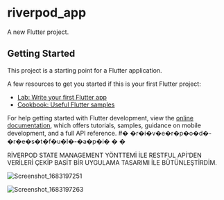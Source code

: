 # riverpod_app

A new Flutter project.

## Getting Started

This project is a starting point for a Flutter application.

A few resources to get you started if this is your first Flutter project:

- [Lab: Write your first Flutter app](https://docs.flutter.dev/get-started/codelab)
- [Cookbook: Useful Flutter samples](https://docs.flutter.dev/cookbook)

For help getting started with Flutter development, view the
[online documentation](https://docs.flutter.dev/), which offers tutorials,
samples, guidance on mobile development, and a full API reference.
#� �r�i�v�e�r�p�o�d�-�r�e�s�t�f�u�l�-�a�p�i�
�
�

RİVERPOD STATE MANAGEMENT YÖNTTEMİ İLE RESTFUL APİ'DEN VERİLERİ ÇEKİP BASİT BİR UYGULAMA TASARIMI İLE BÜTÜNLEŞTİRDİM.

![Screenshot_1683197251](https://user-images.githubusercontent.com/115476387/236183575-1678cb23-6cc1-4861-93e9-d29f2f9b500f.png)




![Screenshot_1683197263](https://user-images.githubusercontent.com/115476387/236183604-b5f04abc-5d6d-448d-8b63-ba0286f01df6.png)
